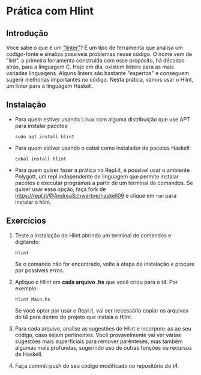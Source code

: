 # Prática com Hlint


## Introdução

Você sabe o que é um ["linter"](https://en.wikipedia.org/wiki/Lint_(software))? É um tipo de ferramenta que analisa um código-fonte e sinaliza possíveis problemas nesse código. O nome vem de "lint", a primeira ferramenta construída com esse propósito, há décadas atrás, para a linguagem C. Hoje em dia, existem linters para as mais variadas linguagens. Alguns linters são bastante "espertos" e conseguem sugerir melhorias importantes no código. Nesta prática, vamos usar o Hlint, um linter para a linguagem Haskell.


## Instalação

- Para quem estiver usando Linux com alguma distribuição que use APT para instalar pacotes:
  ```
  sudo apt install hlint
  ```

- Para quem estiver usando o cabal como instalador de pacotes Haskell:
  ```
  cabal install hlint
  ```

- Para quem quiser fazer a prática no Repl.it, é possível usar o ambiente Polygott, um repl independente de linguagem que permite instalar pacotes e executar programas a partir de um terminal de comandos. Se quiser usar essa opção, faça fork de https://repl.it/@AndreaSchwertne/haskell09 e clique em `run` para instalar o hlint.

  
## Exercícios

1. Teste a instalação do Hlint abrindo um terminal de comandos e digitando:
   ```
   hlint
   ```
   Se o comando não for encontrado, volte à etapa de instalação e procure por possíveis erros. 
   
   
2. Aplique o Hlint em **cada arquivo .hs** que você criou para o t4. Por exemplo:
   ```
   hlint Main.hs
   ```
   Se você optar por usar o Repl.it, vai ser necessário copiar os arquivos do t4 para dentro do projeto que instala o Hlint.
   
3. Para cada arquivo, analise as sugestões do Hlint e incorpore-as ao seu código, caso sejam pertinentes. Você provavelmente vai ver várias sugestões mais superficiais para remover parênteses, mas também algumas mais profundas, sugerindo uso de outras funções ou recursos de Haskell. 


4. Faça commit-push do seu código modificado no repositório do t4.


